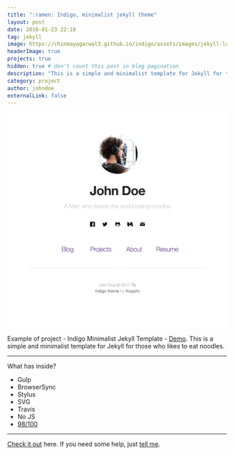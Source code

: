 ```yaml
---
title: ":ramen: Indigo, minimalist jekyll theme"
layout: post
date: 2016-01-23 22:10
tag: jekyll
image: https://chinmayagarwal3.github.io/indigo/assets/images/jekyll-logo-light-solid.png
headerImage: true
projects: true
hidden: true # don't count this post in blog pagination
description: "This is a simple and minimalist template for Jekyll for those who likes to eat noodles."
category: project
author: johndoe
externalLink: false
---
```


![Screenshot](https://raw.githubusercontent.com/chinmayagarwal3/indigo/gh-pages/assets/screen-shot.png)

Example of project - Indigo Minimalist Jekyll Template - [Demo](https://chinmayagarwal3.github.io/indigo/). This is a simple and minimalist template for Jekyll for those who likes to eat noodles.

---

What has inside?

- Gulp
- BrowserSync
- Stylus
- SVG
- Travis
- No JS
- [98/100](https://developers.google.com/speed/pagespeed/insights/?url=http%3A%2F%2Fchinmayagarwal3.github.io%2Findigo%2F)

---

[Check it out](https://chinmayagarwal3.github.io/indigo/) here.
If you need some help, just [tell me](https://github.com/chinmayagarwal3/indigo/issues).
